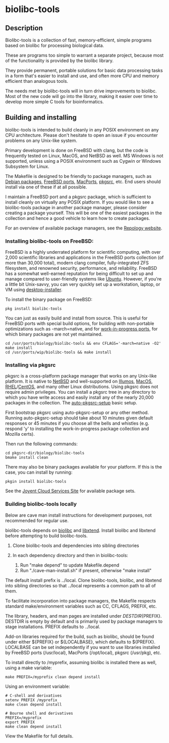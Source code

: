 # biolibc-tools

## Description

Biolibc-tools is a collection of fast, memory-efficient, simple programs
based on biolibc for processing biological data.

These are programs too simple to warrant a separate project, because most
of the functionality is provided by the biolibc library.

They provide permanent, portable solutions for basic data processing tasks
in a form that's easier to install and use, and often more CPU and memory
efficient than analogous tools.

The needs met by biolibc-tools will in turn drive improvements to biolibc.
Most of the new code will go into the library, making it easier over time
to develop more simple C tools for bioinformatics.

## Building and installing

biolibc-tools is intended to build cleanly in any POSIX environment on
any CPU architecture.  Please
don't hesitate to open an issue if you encounter problems on any
Unix-like system.

Primary development is done on FreeBSD with clang, but the code is frequently
tested on Linux, MacOS, and NetBSD as well.  MS Windows is not supported,
unless using a POSIX environment such as Cygwin or Windows Subsystem for Linux.

The Makefile is designed to be friendly to package managers, such as
[Debian packages](https://www.debian.org/distrib/packages),
[FreeBSD ports](https://www.freebsd.org/ports/),
[MacPorts](https://www.macports.org/), [pkgsrc](https://pkgsrc.org/), etc.
End users should install via one of these if at all possible.

I maintain a FreeBSD port and a pkgsrc package, which is sufficient to install
cleanly on virtually any POSIX platform.  If you would like to see a
biolibc-tools package in another package manager, please consider creating a
package yourself.  This will be one of the easiest packages in the collection
and hence a good vehicle to learn how to create packages.

For an overview of available package managers, see the
[Repology website](https://repology.org/).

### Installing biolibc-tools on FreeBSD:

FreeBSD is a highly underrated platform for scientific computing, with over
2,000 scientific libraries and applications in the FreeBSD ports collection
(of more than 30,000 total), modern clang compiler, fully-integrated ZFS
filesystem, and renowned security, performance, and reliability.
FreeBSD has a somewhat well-earned reputation for being difficult to set up
and manage compared to user-friendly systems like [Ubuntu](https://ubuntu.com/).
However, if you're a little bit Unix-savvy, you can very quickly set up a
workstation, laptop, or VM using
[desktop-installer](http://www.acadix.biz/desktop-installer.php).

To install the binary package on FreeBSD:

```
pkg install biolibc-tools
```
You can just as easily build and install from source.  This is useful for
FreeBSD ports with special build options, for building with non-portable
optimizations such as -march=native, and for 
[work-in-progress ports](https://github.com/outpaddling/freebsd-ports-wip),
for which binary packages are not yet maintained.

```
cd /usr/ports/biology/biolibc-tools && env CFLAGS='-march=native -O2' make install
cd /usr/ports/wip/biolibc-tools && make install
```

### Installing via pkgsrc

pkgsrc is a cross-platform package manager that works on any Unix-like
platform. It is native to [NetBSD](https://www.netbsd.org/) and well-supported
on [Illumos](https://illumos.org/), [MacOS](https://www.apple.com/macos/),
[RHEL](https://www.redhat.com)/[CentOS](https://www.centos.org/), and
many other Linux distributions.
Using pkgsrc does not require admin privileges.  You can install a pkgsrc
tree in any directory to which you have write access and easily install any
of the nearly 20,000 packages in the collection.  The
[auto-pkgsrc-setup](https://github.com/outpaddling/auto-admin/blob/master/auto-pkgsrc-setup.md)
basic setup.

First bootstrap pkgsrc using auto-pkgsrc-setup or any other method.
Running auto-pkgsrc-setup should take about 10 minutes given default
responses or 45 minutes if you choose all the bells and whistles (e.g.
respond 'y' to installing the work-in-progress package collection
and Mozilla certs).

Then run the following commands:

```
cd pkgsrc-dir/biology/biolibc-tools
bmake install clean
```

There may also be binary packages available for your platform.  If this is
the case, you can install by running:

```
pkgin install biolibc-tools
```

See the [Joyent Cloud Services Site](https://pkgsrc.joyent.com/) for
available package sets.

### Building biolibc-tools locally

Below are cave man install instructions for development purposes, not
recommended for regular use.

biolibc-tools depends on 
[biolibc](https://github.com/auerlab/biolibc) and
[libxtend](https://github.com/outpaddling/libxtend).
Install biolibc and libxtend before attempting to build biolibc-tools.

1. Clone biolibc-tools and dependencies into sibling directories
2. In each dependency directory and then in biolibc-tools:
    
    1. Run "make depend" to update Makefile.depend
    2. Run "./cave-man-install.sh" if present, otherwise "make install"

The default install prefix is ../local.  Clone biolibc-tools, biolibc, and
libxtend into sibling directories so that ../local represents a common path
to all of them.

To facilitate incorporation into package managers, the Makefile respects
standard make/environment variables such as CC, CFLAGS, PREFIX, etc.  

The library, headers, and man pages are installed under
${DESTDIR}${PREFIX}.  DESTDIR is empty by default and is primarily used by
package managers to stage installations.  PREFIX defaults to ../local.

Add-on libraries required for the build, such as biolibc, should be found
under either ${PREFIX} or ${LOCALBASE}, which defaults to ${PREFIX}.
LOCALBASE can be set independently if you want to use libraries installed
by FreeBSD ports (/usr/local), MacPorts (/opt/local), pkgsrc (/usr/pkg), etc.

To install directly to /myprefix, assuming biolibc is installed there as well,
using a make variable:

```
make PREFIX=/myprefix clean depend install
```

Using an environment variable:

```
# C-shell and derivatives
setenv PREFIX /myprefix
make clean depend install

# Bourne shell and derivatives
PREFIX=/myprefix
export PREFIX
make clean depend install
```

View the Makefile for full details.
